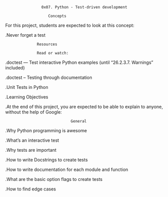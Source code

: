                     0x07. Python - Test-driven development

                       Concepts

  For this project, students are expected to look at this concept:

   .Never forget a test

                  Resources

                  Read or watch:

   .doctest — Test interactive Python examples (until “26.2.3.7. Warnings” included)

   .doctest – Testing through documentation

   .Unit Tests in Python

   .Learning Objectives

   .At the end of this project, you are expected to be able to explain to anyone, without the help       of Google:

                                 General

   .Why Python programming is awesome

   .What’s an interactive test

   .Why tests are important

   .How to write Docstrings to create tests
 
   .How to write documentation for each module and function

   .What are the basic option flags to create tests

   .How to find edge cases

